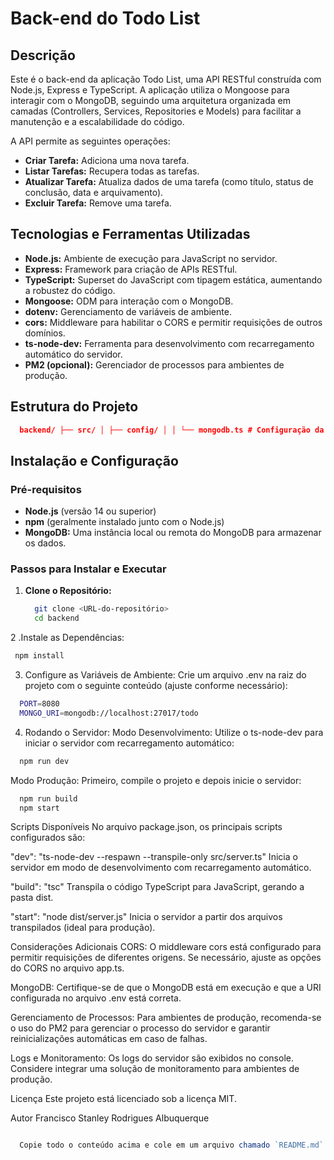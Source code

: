 # Back-end do Todo List

## Descrição

Este é o back-end da aplicação Todo List, uma API RESTful construída com Node.js, Express e TypeScript. A aplicação utiliza o Mongoose para interagir com o MongoDB, seguindo uma arquitetura organizada em camadas (Controllers, Services, Repositories e Models) para facilitar a manutenção e a escalabilidade do código.

A API permite as seguintes operações:
- **Criar Tarefa:** Adiciona uma nova tarefa.
- **Listar Tarefas:** Recupera todas as tarefas.
- **Atualizar Tarefa:** Atualiza dados de uma tarefa (como título, status de conclusão, data e arquivamento).
- **Excluir Tarefa:** Remove uma tarefa.

## Tecnologias e Ferramentas Utilizadas

- **Node.js:** Ambiente de execução para JavaScript no servidor.
- **Express:** Framework para criação de APIs RESTful.
- **TypeScript:** Superset do JavaScript com tipagem estática, aumentando a robustez do código.
- **Mongoose:** ODM para interação com o MongoDB.
- **dotenv:** Gerenciamento de variáveis de ambiente.
- **cors:** Middleware para habilitar o CORS e permitir requisições de outros domínios.
- **ts-node-dev:** Ferramenta para desenvolvimento com recarregamento automático do servidor.
- **PM2 (opcional):** Gerenciador de processos para ambientes de produção.

## Estrutura do Projeto

```json
  backend/ ├── src/ │ ├── config/ │ │ └── mongodb.ts # Configuração da conexão com o MongoDB │ ├── controllers/ │ │ └── todoController.ts # Controladores que gerenciam as requisições (CRUD) para tarefas │ ├── models/ │ │ └── todoModel.ts # Schema e model do Mongoose para as tarefas │ ├── repositories/ │ │ └── todoRepository.ts # Camada de acesso a dados (MongoDB) para as tarefas │ ├── routes/ │ │ └── todoRoutes.ts # Rotas da API para as operações de tarefas │ ├── services/ │ │ └── todoService.ts # Lógica de negócio e operações relacionadas às tarefas │ ├── app.ts # Configuração do aplicativo Express e middlewares │ └── server.ts # Ponto de entrada do servidor ├── .env # Variáveis de ambiente (ex.: PORT, MONGO_URI) ├── tsconfig.json # Configurações do TypeScript └── package.json # Dependências e scripts do projeto
```

## Instalação e Configuração

### Pré-requisitos

- **Node.js** (versão 14 ou superior)
- **npm** (geralmente instalado junto com o Node.js)
- **MongoDB:** Uma instância local ou remota do MongoDB para armazenar os dados.

### Passos para Instalar e Executar

1. **Clone o Repositório:**

   ```bash
     git clone <URL-do-repositório>
     cd backend
   ```
2 .Instale as Dependências:

   ```bash
    npm install
   ```
3. Configure as Variáveis de Ambiente:
  Crie um arquivo .env na raiz do projeto com o seguinte conteúdo (ajuste conforme necessário):
  ```bash
    PORT=8080
    MONGO_URI=mongodb://localhost:27017/todo
  ```
4. Rodando o Servidor:
  Modo Desenvolvimento:
  Utilize o ts-node-dev para iniciar o servidor com recarregamento automático:
  ```bash
    npm run dev
  ```
  Modo Produção:
  Primeiro, compile o projeto e depois inicie o servidor:
  ```bash
    npm run build
    npm start
  ```
Scripts Disponíveis
No arquivo package.json, os principais scripts configurados são:

"dev": "ts-node-dev --respawn --transpile-only src/server.ts"
Inicia o servidor em modo de desenvolvimento com recarregamento automático.

"build": "tsc"
Transpila o código TypeScript para JavaScript, gerando a pasta dist.

"start": "node dist/server.js"
Inicia o servidor a partir dos arquivos transpilados (ideal para produção).

Considerações Adicionais
CORS:
O middleware cors está configurado para permitir requisições de diferentes origens. Se necessário, ajuste as opções do CORS no arquivo app.ts.

MongoDB:
Certifique-se de que o MongoDB está em execução e que a URI configurada no arquivo .env está correta.

Gerenciamento de Processos:
Para ambientes de produção, recomenda-se o uso do PM2 para gerenciar o processo do servidor e garantir reinicializações automáticas em caso de falhas.

Logs e Monitoramento:
Os logs do servidor são exibidos no console. Considere integrar uma solução de monitoramento para ambientes de produção.

Licença
Este projeto está licenciado sob a licença MIT.

Autor
Francisco Stanley Rodrigues Albuquerque
```javascript

  Copie todo o conteúdo acima e cole em um arquivo chamado `README.md` na raiz do diretório do back-end.

```
